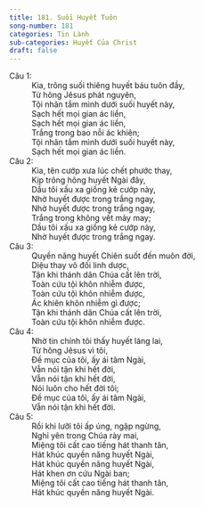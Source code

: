 ```yaml
---
title: 181. Suối Huyết Tuôn
song-number: 181
categories: Tin Lành
sub-categories: Huyết Của Christ
draft: false
---
```

<dl><dt>Câu 1:</dt><dd data-verse="1"> Kìa, trông suối thiêng huyết báu tuôn đầy, <br/>Từ hông Jêsus phát nguyên, <br/>Tội nhân tắm mình dưới suối huyết này, <br/>Sạch hết mọi gian ác liền, <br/>Sạch hết mọi gian ác liền, <br/>Trắng trong bao nỗi ác khiên; <br/>Tội nhân tắm mình dưới suối huyết này, <br/>Sạch hết mọi gian ác liền. </dd><dt>Câu 2:</dt><dd data-verse="2">Kìa, tên cướp xưa lúc chết phước thay, <br/>Kịp trông hông huyết Ngài đây, <br/>Dầu tôi xấu xa giống kẻ cướp này, <br/>Nhờ huyết được trong trắng ngay, <br/>Nhờ huyết được trong trắng ngay, <br/>Trắng trong không vết mảy may; <br/>Dầu tôi xấu xa giống kẻ cướp này, <br/>Nhờ huyết được trong trắng ngay. </dd><dt>Câu 3:</dt><dd data-verse="3"> Quyền năng huyết Chiên suốt đến muôn đời, <br/>Diệu thay vô đối linh dược, <br/>Tận khi thánh dân Chúa cất lên trời, <br/>Toàn cứu tội khôn nhiễm được, <br/>Toàn cứu tội khôn nhiễm được, <br/>Ác khiên khôn nhiễm gì được; <br/>Tận khi thánh dân Chúa cất lên trời, <br/>Toàn cứu tội khôn nhiễm được. </dd><dt>Câu 4:</dt><dd data-verse="4">Nhờ tin chính tôi thấy huyết láng lai, <br/>Từ hông Jêsus vì tôi, <br/>Đề mục của tôi, ấy ái tâm Ngài, <br/>Vẫn nói tận khi hết đời, <br/>Vẫn nói tận khi hết đời, <br/>Nói luôn cho hết đời tôi; <br/>Đề mục của tôi, ấy ái tâm Ngài, <br/>Vẫn nói tận khi hết đời. </dd><dt>Câu 5:</dt><dd data-verse="5">Rồi khi lưỡi tôi ấp úng, ngập ngừng, <br/>Nghỉ yên trong Chúa rày mai, <br/>Miệng tôi cất cao tiếng hát thanh tân, <br/>Hát khúc quyền năng huyết Ngài, <br/>Hát khúc quyền năng huyết Ngài, <br/>Hát khen ơn cứu Ngài ban; <br/>Miệng tôi cất cao tiếng hát thanh tân, <br/>Hát khúc quyền năng huyết Ngài. </dd></dl>